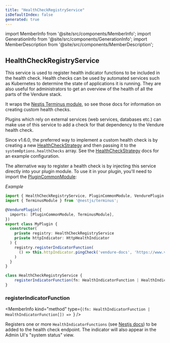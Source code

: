 ```yaml
---
title: "HealthCheckRegistryService"
isDefaultIndex: false
generated: true
---
```

<!-- This file was generated from the Vendure source. Do not modify. Instead, re-run the "docs:build" script -->
import MemberInfo from '@site/src/components/MemberInfo';
import GenerationInfo from '@site/src/components/GenerationInfo';
import MemberDescription from '@site/src/components/MemberDescription';


## HealthCheckRegistryService

<GenerationInfo sourceFile="packages/core/src/health-check/health-check-registry.service.ts" sourceLine="47" packageName="@vendure/core" />

This service is used to register health indicator functions to be included in the
health check. Health checks can be used by automated services such as Kubernetes
to determine the state of applications it is running. They are also useful for
administrators to get an overview of the health of all the parts of the
Vendure stack.

It wraps the [Nestjs Terminus module](https://docs.nestjs.com/recipes/terminus),
so see those docs for information on creating custom health checks.

Plugins which rely on external services (web services, databases etc.) can make use of this
service to add a check for that dependency to the Vendure health check.


Since v1.6.0, the preferred way to implement a custom health check is by creating a new
<a href='/reference/typescript-api/health-check/health-check-strategy#healthcheckstrategy'>HealthCheckStrategy</a> and then passing it to the `systemOptions.healthChecks` array.
See the <a href='/reference/typescript-api/health-check/health-check-strategy#healthcheckstrategy'>HealthCheckStrategy</a> docs for an example configuration.

The alternative way to register a health check is by injecting this service directly into your
plugin module. To use it in your plugin, you'll need to import the <a href='/reference/typescript-api/plugin/plugin-common-module#plugincommonmodule'>PluginCommonModule</a>:

*Example*

```ts
import { HealthCheckRegistryService, PluginCommonModule, VendurePlugin } from '@vendure/core';
import { TerminusModule } from '@nestjs/terminus';

@VendurePlugin({
  imports: [PluginCommonModule, TerminusModule],
})
export class MyPlugin {
  constructor(
    private registry: HealthCheckRegistryService
    private httpIndicator: HttpHealthIndicator
  ) {
    registry.registerIndicatorFunction(
      () => this.httpIndicator.pingCheck('vendure-docs', 'https://www.vendure.io/docs/'),
    )
  }
}
```

```ts title="Signature"
class HealthCheckRegistryService {
    registerIndicatorFunction(fn: HealthIndicatorFunction | HealthIndicatorFunction[]) => ;
}
```

<div className="members-wrapper">

### registerIndicatorFunction

<MemberInfo kind="method" type={`(fn: HealthIndicatorFunction | HealthIndicatorFunction[]) => `}   />

Registers one or more `HealthIndicatorFunctions` (see [Nestjs docs](https://docs.nestjs.com/recipes/terminus#setting-up-a-healthcheck))
to be added to the health check endpoint.
The indicator will also appear in the Admin UI's "system status" view.


</div>
